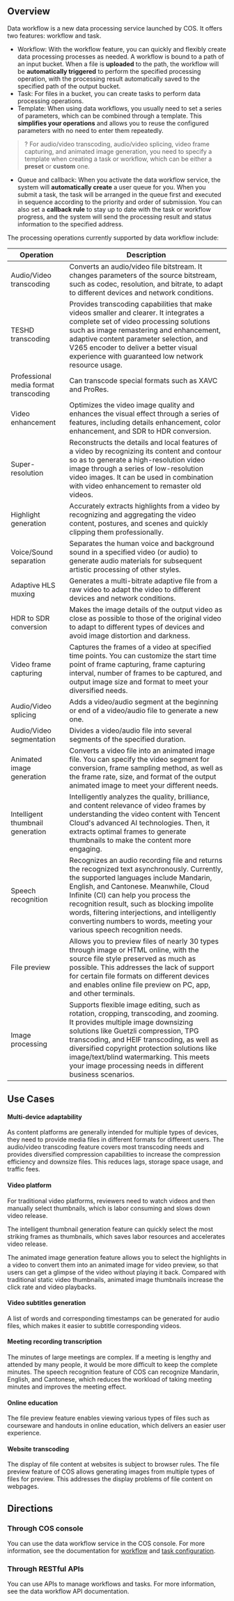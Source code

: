## Overview

Data workflow is a new data processing service launched by COS. It offers two features: workflow and task.

- Workflow: With the workflow feature, you can quickly and flexibly create data processing processes as needed. A workflow is bound to a path of an input bucket. When a file is **uploaded** to the path, the workflow will be **automatically triggered** to perform the specified processing operation, with the processing result automatically saved to the specified path of the output bucket.
- Task: For files in a bucket, you can create tasks to perform data processing operations.
- Template: When using data workflows, you usually need to set a series of parameters, which can be combined through a template. This **simplifies your operations** and allows you to reuse the configured parameters with no need to enter them repeatedly.
>? For audio/video transcoding, audio/video splicing, video frame capturing, and animated image generation, you need to specify a template when creating a task or workflow, which can be either a **preset** or **custom** one.
>
- Queue and callback: When you activate the data workflow service, the system will **automatically create** a user queue for you. When you submit a task, the task will be arranged in the queue first and executed in sequence according to the priority and order of submission. You can also set a **callback rule** to stay up to date with the task or workflow progress, and the system will send the processing result and status information to the specified address.

The processing operations currently supported by data workflow include:

| Operation   | Description                                                         |
| ---------- | ------------------------------------------------------------ |
| Audio/Video transcoding | Converts an audio/video file bitstream. It changes parameters of the source bitstream, such as codec, resolution, and bitrate, to adapt to different devices and network conditions. |
| TESHD transcoding   | Provides transcoding capabilities that make videos smaller and clearer. It integrates a complete set of video processing solutions such as image remastering and enhancement, adaptive content parameter selection, and V265 encoder to deliver a better visual experience with guaranteed low network resource usage. |
| Professional media format transcoding   |  Can transcode special formats such as XAVC and ProRes.  |
| Video enhancement       | Optimizes the video image quality and enhances the visual effect through a series of features, including details enhancement, color enhancement, and SDR to HDR conversion. |
| Super-resolution       | Reconstructs the details and local features of a video by recognizing its content and contour so as to generate a high-resolution video image through a series of low-resolution video images. It can be used in combination with video enhancement to remaster old videos. |
| Highlight generation       | Accurately extracts highlights from a video by recognizing and aggregating the video content, postures, and scenes and quickly clipping them professionally. |
| Voice/Sound separation       | Separates the human voice and background sound in a specified video (or audio) to generate audio materials for subsequent artistic processing of other styles. |
| Adaptive HLS muxing  | Generates a multi-bitrate adaptive file from a raw video to adapt the video to different devices and network conditions. |
| HDR to SDR conversion | Makes the image details of the output video as close as possible to those of the original video to adapt to different types of devices and avoid image distortion and darkness.    |
| Video frame capturing   | Captures the frames of a video at specified time points. You can customize the start time point of frame capturing, frame capturing interval, number of frames to be captured, and output image size and format to meet your diversified needs. |
| Audio/Video splicing | Adds a video/audio segment at the beginning or end of a video/audio file to generate a new one. |
| Audio/Video segmentation | Divides a video/audio file into several segments of the specified duration. |
| Animated image generation | Converts a video file into an animated image file. You can specify the video segment for conversion, frame sampling method, as well as the frame rate, size, and format of the output animated image to meet your different needs. |
| Intelligent thumbnail generation   | Intelligently analyzes the quality, brilliance, and content relevance of video frames by understanding the video content with Tencent Cloud's advanced AI technologies. Then, it extracts optimal frames to generate thumbnails to make the content more engaging. |
| Speech recognition   | Recognizes an audio recording file and returns the recognized text asynchronously. Currently, the supported languages include Mandarin, English, and Cantonese. Meanwhile, Cloud Infinite (CI) can help you process the recognition result, such as blocking impolite words, filtering interjections, and intelligently converting numbers to words, meeting your various speech recognition needs. |
| File preview   | Allows you to preview files of nearly 30 types through image or HTML online, with the source file style preserved as much as possible. This addresses the lack of support for certain file formats on different devices and enables online file preview on PC, app, and other terminals. |
| Image processing   | Supports flexible image editing, such as rotation, cropping, transcoding, and zooming. It provides multiple image downsizing solutions like Guetzli compression, TPG transcoding, and HEIF transcoding, as well as diversified copyright protection solutions like image/text/blind watermarking. This meets your image processing needs in different business scenarios. |

## Use Cases

#### Multi-device adaptability

As content platforms are generally intended for multiple types of devices, they need to provide media files in different formats for different users. The audio/video transcoding feature covers most transcoding needs and provides diversified compression capabilities to increase the compression efficiency and downsize files. This reduces lags, storage space usage, and traffic fees.

#### Video platform

For traditional video platforms, reviewers need to watch videos and then manually select thumbnails, which is labor consuming and slows down video release.

The intelligent thumbnail generation feature can quickly select the most striking frames as thumbnails, which saves labor resources and accelerates video release.

The animated image generation feature allows you to select the highlights in a video to convert them into an animated image for video preview, so that users can get a glimpse of the video without playing it back. Compared with traditional static video thumbnails, animated image thumbnails increase the click rate and video playbacks.

#### Video subtitles generation

A list of words and corresponding timestamps can be generated for audio files, which makes it easier to subtitle corresponding videos.

#### Meeting recording transcription

The minutes of large meetings are complex. If a meeting is lengthy and attended by many people, it would be more difficult to keep the complete minutes. The speech recognition feature of COS can recognize Mandarin, English, and Cantonese, which reduces the workload of taking meeting minutes and improves the meeting effect.

#### Online education

The file preview feature enables viewing various types of files such as courseware and handouts in online education, which delivers an easier user experience.

#### Website transcoding

The display of file content at websites is subject to browser rules. The file preview feature of COS allows generating images from multiple types of files for preview. This addresses the display problems of file content on webpages.

## Directions

### Through COS console

You can use the data workflow service in the COS console. For more information, see the documentation for [workflow](https://intl.cloud.tencent.com/document/product/436/46408)  and [task configuration](https://intl.cloud.tencent.com/document/product/436/46409).

### Through RESTful APIs

You can use APIs to manage workflows and tasks. For more information, see the data workflow API documentation.

